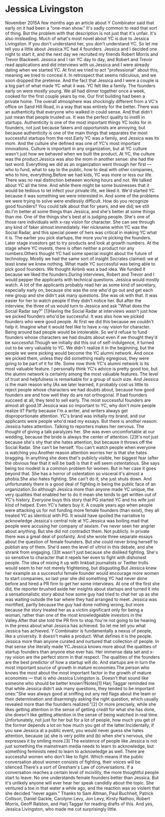 # Jessica Livingston

November 2015A few months ago an article about Y Combinator said that early on
it had been a "one-man show."  It's sadly common to read that sort
of thing.  But the problem with that description is not just that
it's unfair.  It's also misleading.  Much of what's most novel about
YC is due to Jessica Livingston.  If you don't understand her, you
don't understand YC.  So let me tell you a little about Jessica.YC had 4 founders.  Jessica and I decided one night to start it,
and the next day we recruited my friends Robert Morris and Trevor
Blackwell.  Jessica and I ran YC day to day, and Robert and Trevor
read applications and did interviews with us.Jessica and I were already dating when we started YC.  At first we
tried to act "professional" about this, meaning we tried to conceal
it.  In retrospect that seems ridiculous, and we soon dropped the
pretense.  And the fact that Jessica and I were a couple is a big
part of what made YC what it was.  YC felt like a family.  The
founders early on were mostly young.  We all had dinner together
once a week, cooked for the first couple years by me. Our first
building had been a private home.  The overall atmosphere was
shockingly different from a VC's office on Sand Hill Road, in a way
that was entirely for the better.  There was an authenticity that
everyone who walked in could sense.  And that didn't just mean that
people trusted us.  It was the perfect quality to instill in startups.
Authenticity is one of the most important things YC looks for in
founders, not just because fakers and opportunists are annoying,
but because authenticity is one of the main things that separates
the most successful startups from the rest.Early YC was a family, and Jessica was its mom.  And the culture
she defined was one of YC's most important innovations.  Culture
is important in any organization, but at YC culture wasn't just how
we behaved when we built the product. At YC, the culture was the
product.Jessica was also the mom in another sense: she had the last word.
Everything we did as an organization went through her first — who
to fund, what to say to the public, how to deal with other companies,
who to hire, everything.Before we had kids, YC was more or less our life. There was no real
distinction between working hours and not.  We talked about YC all
the time.  And while there might be some businesses that it would
be tedious to let infect your private life, we liked it. We'd started
YC because it was something we were interested in.  And some of the
problems we were trying to solve were endlessly difficult.  How do
you recognize good founders?  You could talk about that for years,
and we did; we still do.I'm better at some things than Jessica, and she's better at some
things than me.  One of the things she's best at is judging people.
She's one of those rare individuals with x-ray vision for character.
She can see through any kind of faker almost immediately.  Her
nickname within YC was the Social Radar, and this special power of
hers was critical in making YC what it is.  The earlier you pick
startups, the more you're picking the founders.  Later stage investors
get to try products and look at growth numbers.  At the stage where
YC invests, there is often neither a product nor any numbers.Others thought YC had some special insight about the future of
technology.  Mostly we had the same sort of insight Socrates claimed:
we at least knew we knew nothing.  What made YC successful was being
able to pick good founders.  We thought Airbnb was a bad idea.  We
funded it because we liked the founders.During interviews, Robert and Trevor and I would pepper the applicants
with technical questions.  Jessica would mostly watch.  A lot of
the applicants probably read her as some kind of secretary, especially
early on, because she was the one who'd go out and get each new
group and she didn't ask many questions. She was ok with that.  It
was easier for her to watch people if they didn't notice her. But
after the interview, the three of us would turn to Jessica and ask
"What does the Social Radar say?"
[1]Having the Social Radar at interviews wasn't just how we picked
founders who'd be successful.  It was also how we picked founders
who were good people.  At first we did this because we couldn't
help it.  Imagine what it would feel like to have x-ray vision for
character.  Being around bad people would be intolerable.  So we'd
refuse to fund founders whose characters we had doubts about even
if we thought they'd be successful.Though we initially did this out of self-indulgence, it turned out
to be very valuable to YC.  We didn't realize it in the beginning,
but the people we were picking would become the YC alumni network.
And once we picked them, unless they did something really egregious,
they were going to be part of it for life. Some now think YC's
alumni network is its most valuable feature. I personally think
YC's advice is pretty good too, but the alumni network is certainly
among the most valuable features.  The level of trust and helpfulness
is remarkable for a group of such size.  And Jessica is the main
reason why.(As we later learned, it probably cost us little to reject people
whose characters we had doubts about, because how good founders are
and how well they do are not orthogonal.  If bad founders succeed
at all, they tend to sell early.  The most successful founders are
almost all good.)If Jessica was so important to YC, why don't more people realize
it?  Partly because I'm a writer, and writers always get disproportionate
attention.  YC's brand was initially my brand, and our applicants
were people who'd read my essays.  But there is another reason:
Jessica hates attention.  Talking to reporters makes her nervous.
The thought of giving a talk paralyzes her.  She was even uncomfortable
at our wedding, because the bride is always the center of attention.
[2]It's not just because she's shy that she hates attention, but because
it throws off the Social Radar. She can't be herself. You can't
watch people when everyone is watching you.Another reason attention worries her is that she hates bragging.
In anything she does that's publicly visible, her biggest fear
(after the obvious fear that it will be bad) is that it will seem
ostentatious.  She says being too modest is a common problem for
women.  But in her case it goes beyond that.  She has a horror of
ostentation so visceral it's almost a phobia.She also hates fighting. She can't do it; she just shuts down.  And
unfortunately there is a good deal of fighting in being the public
face of an organization.So although Jessica more than anyone made YC unique, the very
qualities that enabled her to do it mean she tends to get written
out of YC's history.  Everyone buys this story that PG started YC
and his wife just kind of helped.  Even YC's haters buy it.  A
couple years ago when people were attacking us for not funding more
female founders (than exist), they all treated YC as identical with
PG.  It would have spoiled the narrative to acknowledge Jessica's
central role at YC.Jessica was boiling mad that people were accusing her company of
sexism. I've never seen her angrier about anything.  But she did
not contradict them.  Not publicly.  In private there was a great
deal of profanity.  And she wrote three separate essays about the
question of female founders.  But she could never bring herself to
publish any of them.  She'd seen the level of vitriol in this debate,
and she shrank from engaging.
[3]It wasn't just because she disliked fighting.  She's so sensitive
to character that it repels her even to fight with dishonest people.
The idea of mixing it up with linkbait journalists or Twitter trolls
would seem to her not merely frightening, but disgusting.But Jessica knew her example as a successful female founder would
encourage more women to start companies, so last year she did
something YC had never done before and hired a PR firm to get her
some interviews.  At one of the first she did, the reporter brushed
aside her insights about startups and turned it into a sensationalistic
story about how some guy had tried to chat her up as she was waiting
outside the bar where they had arranged to meet.  Jessica was
mortified, partly because the guy had done nothing wrong, but more
because the story treated her as a victim significant only for being
a woman, rather than one of the most knowledgeable investors in the
Valley.After that she told the PR firm to stop.You're not going to be hearing in the press about what Jessica has
achieved. So let me tell you what Jessica has achieved.  Y Combinator
is fundamentally a nexus of people, like a university. It doesn't
make a product. What defines it is the people.  Jessica more than
anyone curated and nurtured that collection of people.  In that
sense she literally made YC.Jessica knows more about the qualities of startup founders than
anyone else ever has. Her immense data set and x-ray vision are the
perfect storm in that respect.  The qualities of the founders are
the best predictor of how a startup will do.  And startups are in
turn the most important source of growth in mature economies.The person who knows the most about the most important factor in
the growth of mature economies — that is who Jessica Livingston is.
Doesn't that sound like someone who should be better known?Notes[1]
Harj Taggar reminded me that while Jessica didn't ask many
questions, they tended to be important ones:"She was always good at sniffing out any red flags about the team
or their determination and disarmingly asking the right question,
which usually revealed more than the founders realized."[2]
Or more precisely, while she likes getting attention in the
sense of getting credit for what she has done, she doesn't like
getting attention in the sense of being watched in real time.
Unfortunately, not just for her but for a lot of people, how much
you get of the former depends a lot on how much you get of the
latter.Incidentally, if you saw Jessica at a public event, you would never
guess she
hates attention, because (a) she is very polite and (b) when she's
nervous, she expresses it by smiling more.[3]
The existence of people like Jessica is not just something
the mainstream media needs to learn to acknowledge, but something
feminists need to learn to acknowledge as well.  There are successful
women who don't like to fight.  Which means if the public conversation
about women consists of fighting, their voices will be silenced.There's a sort of Gresham's Law of conversations. If a conversation
reaches a certain level of incivility, the more thoughtful people
start to leave. No one understands female founders better than
Jessica.  But it's unlikely anyone will ever hear her speak candidly
about the topic. She ventured a toe in that water a while ago, and
the reaction was so violent that she decided "never again."
Thanks to Sam Altman, Paul Buchheit, Patrick Collison, 
Daniel Gackle, Carolynn
Levy, Jon Levy, Kirsty Nathoo, Robert Morris, Geoff Ralston, and
Harj Taggar for reading drafts of this.  And yes, Jessica Livingston,
who made me cut surprisingly little.
